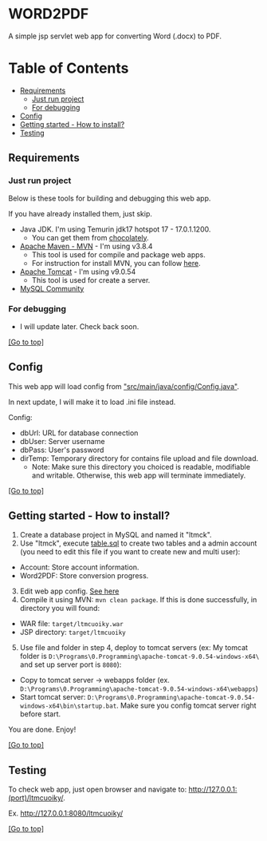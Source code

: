 # WORD2PDF

A simple jsp servlet web app for converting Word (.docx) to PDF.

# Table of Contents
- [Requirements](#Requirements)
  - [Just run project](#Just-run-project)
  - [For debugging](#For-debugging)
- [Config](#Config)
- [Getting started - How to install?](#Getting-started-how-to-install)
- [Testing](#Testing)

## Requirements

### Just run project

Below is these tools for building and debugging this web app.

If you have already installed them, just skip.

- Java JDK. I'm using Temurin jdk17 hotspot 17 - 17.0.1.1200.
  - You can get them from [chocolately](https://community.chocolatey.org/packages/Temurin#description).
- [Apache Maven - MVN](https://maven.apache.org/download.cgi) - I'm using v3.8.4
  - This tool is used for compile and package web apps. 
  - For instruction for install MVN, you can follow [here](https://maven.apache.org/install.html).
- [Apache Tomcat](https://tomcat.apache.org/download-90.cgi) - I'm using v9.0.54
  - This tool is used for create a server.
- [MySQL Community](https://dev.mysql.com/downloads/mysql)

### For debugging

- I will update later. Check back soon.

[\[Go to top\]](#Word2PDF)

## Config

This web app will load config from ["src/main/java/config/Config.java"](src/main/java/config/Config.java).

In next update, I will make it to load .ini file instead.

Config:
- dbUrl: URL for database connection
- dbUser: Server username
- dbPass: User's password
- dirTemp: Temporary directory for contains file upload and file download.
  - Note: Make sure this directory you choiced is readable, modifiable and writable. Otherwise, this web app will terminate immediately.

[\[Go to top\]](#Word2PDF)

## Getting started - How to install?

1. Create a database project in MySQL and named it "ltmck".
2. Use "ltmck", execute [table.sql](table.sql) to create two tables and a admin account (you need to edit this file if you want to create new and multi user):
  - Account: Store account information.
  - Word2PDF: Store conversion progress.
3. Edit web app config. [See here](#Config)
4. Compile it using MVN: ```mvn clean package```. If this is done successfully, in directory you will found:
  - WAR file: ```target/ltmcuoiky.war```
  - JSP directory: ```target/ltmcuoiky```
5. Use file and folder in step 4, deploy to tomcat servers (ex: My tomcat folder is ```D:\Programs\0.Programming\apache-tomcat-9.0.54-windows-x64\``` and set up server port is ```8080```):
  - Copy to tomcat server -> webapps folder (ex. ```D:\Programs\0.Programming\apache-tomcat-9.0.54-windows-x64\webapps```)
  - Start tomcat server: ```D:\Programs\0.Programming\apache-tomcat-9.0.54-windows-x64\bin\startup.bat```. Make sure you config tomcat server right before start.

You are done. Enjoy!

[\[Go to top\]](#Word2PDF)

## Testing

To check web app, just open browser and navigate to: http://127.0.0.1:(port)/ltmcuoiky/.

Ex. http://127.0.0.1:8080/ltmcuoiky/

[\[Go to top\]](#Word2PDF)
